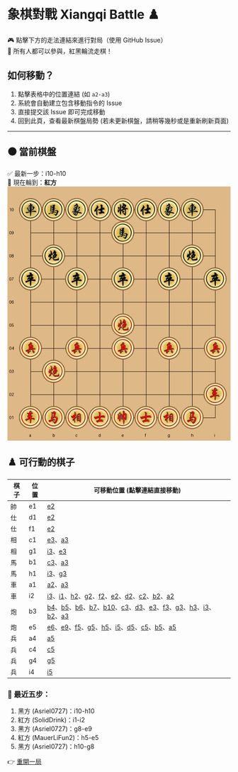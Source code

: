 # 象棋對戰 Xiangqi Battle ♟️

🎮 點擊下方的走法連結來進行對局（使用 GitHub Issue）  
👥 所有人都可以參與，紅黑輪流走棋！

## 如何移動？
1. 點擊表格中的位置連結 (如 `a2-a3`)
2. 系統會自動建立包含移動指令的 Issue
3. 直接提交該 Issue 即可完成移動
4. 回到此頁，查看最新棋盤局勢  (若未更新棋盤，請稍等幾秒或是重新刷新頁面)

---

## ⚫️ 當前棋盤


✅ 最新一步：i10-h10  
🎯 現在輪到：**紅方**  
![current board](https://raw.githubusercontent.com/Asriel0727/xiangqi-battle/main/images/board/board_20250612144109.png?20250612144109)  

## ♟️ 可行動的棋子

| 棋子 | 位置 | 可移動位置 (點擊連結直接移動) |
|------|------|-----------------------------|
| 帥 | e1 | [e2](https://github.com/Asriel0727/xiangqi-battle/issues/new?title=xiangqi%7Cmove%7Ce1-e2%7Cgame001&body=請勿修改標題,直接提交即可) |
| 仕 | d1 | [e2](https://github.com/Asriel0727/xiangqi-battle/issues/new?title=xiangqi%7Cmove%7Cd1-e2%7Cgame001&body=請勿修改標題,直接提交即可) |
| 仕 | f1 | [e2](https://github.com/Asriel0727/xiangqi-battle/issues/new?title=xiangqi%7Cmove%7Cf1-e2%7Cgame001&body=請勿修改標題,直接提交即可) |
| 相 | c1 | [e3](https://github.com/Asriel0727/xiangqi-battle/issues/new?title=xiangqi%7Cmove%7Cc1-e3%7Cgame001&body=請勿修改標題,直接提交即可)、[a3](https://github.com/Asriel0727/xiangqi-battle/issues/new?title=xiangqi%7Cmove%7Cc1-a3%7Cgame001&body=請勿修改標題,直接提交即可) |
| 相 | g1 | [i3](https://github.com/Asriel0727/xiangqi-battle/issues/new?title=xiangqi%7Cmove%7Cg1-i3%7Cgame001&body=請勿修改標題,直接提交即可)、[e3](https://github.com/Asriel0727/xiangqi-battle/issues/new?title=xiangqi%7Cmove%7Cg1-e3%7Cgame001&body=請勿修改標題,直接提交即可) |
| 馬 | b1 | [c3](https://github.com/Asriel0727/xiangqi-battle/issues/new?title=xiangqi%7Cmove%7Cb1-c3%7Cgame001&body=請勿修改標題,直接提交即可)、[a3](https://github.com/Asriel0727/xiangqi-battle/issues/new?title=xiangqi%7Cmove%7Cb1-a3%7Cgame001&body=請勿修改標題,直接提交即可) |
| 馬 | h1 | [i3](https://github.com/Asriel0727/xiangqi-battle/issues/new?title=xiangqi%7Cmove%7Ch1-i3%7Cgame001&body=請勿修改標題,直接提交即可)、[g3](https://github.com/Asriel0727/xiangqi-battle/issues/new?title=xiangqi%7Cmove%7Ch1-g3%7Cgame001&body=請勿修改標題,直接提交即可) |
| 車 | a1 | [a2](https://github.com/Asriel0727/xiangqi-battle/issues/new?title=xiangqi%7Cmove%7Ca1-a2%7Cgame001&body=請勿修改標題,直接提交即可)、[a3](https://github.com/Asriel0727/xiangqi-battle/issues/new?title=xiangqi%7Cmove%7Ca1-a3%7Cgame001&body=請勿修改標題,直接提交即可) |
| 車 | i2 | [i3](https://github.com/Asriel0727/xiangqi-battle/issues/new?title=xiangqi%7Cmove%7Ci2-i3%7Cgame001&body=請勿修改標題,直接提交即可)、[i1](https://github.com/Asriel0727/xiangqi-battle/issues/new?title=xiangqi%7Cmove%7Ci2-i1%7Cgame001&body=請勿修改標題,直接提交即可)、[h2](https://github.com/Asriel0727/xiangqi-battle/issues/new?title=xiangqi%7Cmove%7Ci2-h2%7Cgame001&body=請勿修改標題,直接提交即可)、[g2](https://github.com/Asriel0727/xiangqi-battle/issues/new?title=xiangqi%7Cmove%7Ci2-g2%7Cgame001&body=請勿修改標題,直接提交即可)、[f2](https://github.com/Asriel0727/xiangqi-battle/issues/new?title=xiangqi%7Cmove%7Ci2-f2%7Cgame001&body=請勿修改標題,直接提交即可)、[e2](https://github.com/Asriel0727/xiangqi-battle/issues/new?title=xiangqi%7Cmove%7Ci2-e2%7Cgame001&body=請勿修改標題,直接提交即可)、[d2](https://github.com/Asriel0727/xiangqi-battle/issues/new?title=xiangqi%7Cmove%7Ci2-d2%7Cgame001&body=請勿修改標題,直接提交即可)、[c2](https://github.com/Asriel0727/xiangqi-battle/issues/new?title=xiangqi%7Cmove%7Ci2-c2%7Cgame001&body=請勿修改標題,直接提交即可)、[b2](https://github.com/Asriel0727/xiangqi-battle/issues/new?title=xiangqi%7Cmove%7Ci2-b2%7Cgame001&body=請勿修改標題,直接提交即可)、[a2](https://github.com/Asriel0727/xiangqi-battle/issues/new?title=xiangqi%7Cmove%7Ci2-a2%7Cgame001&body=請勿修改標題,直接提交即可) |
| 炮 | b3 | [b4](https://github.com/Asriel0727/xiangqi-battle/issues/new?title=xiangqi%7Cmove%7Cb3-b4%7Cgame001&body=請勿修改標題,直接提交即可)、[b5](https://github.com/Asriel0727/xiangqi-battle/issues/new?title=xiangqi%7Cmove%7Cb3-b5%7Cgame001&body=請勿修改標題,直接提交即可)、[b6](https://github.com/Asriel0727/xiangqi-battle/issues/new?title=xiangqi%7Cmove%7Cb3-b6%7Cgame001&body=請勿修改標題,直接提交即可)、[b7](https://github.com/Asriel0727/xiangqi-battle/issues/new?title=xiangqi%7Cmove%7Cb3-b7%7Cgame001&body=請勿修改標題,直接提交即可)、[b10](https://github.com/Asriel0727/xiangqi-battle/issues/new?title=xiangqi%7Cmove%7Cb3-b10%7Cgame001&body=請勿修改標題,直接提交即可)、[c3](https://github.com/Asriel0727/xiangqi-battle/issues/new?title=xiangqi%7Cmove%7Cb3-c3%7Cgame001&body=請勿修改標題,直接提交即可)、[d3](https://github.com/Asriel0727/xiangqi-battle/issues/new?title=xiangqi%7Cmove%7Cb3-d3%7Cgame001&body=請勿修改標題,直接提交即可)、[e3](https://github.com/Asriel0727/xiangqi-battle/issues/new?title=xiangqi%7Cmove%7Cb3-e3%7Cgame001&body=請勿修改標題,直接提交即可)、[f3](https://github.com/Asriel0727/xiangqi-battle/issues/new?title=xiangqi%7Cmove%7Cb3-f3%7Cgame001&body=請勿修改標題,直接提交即可)、[g3](https://github.com/Asriel0727/xiangqi-battle/issues/new?title=xiangqi%7Cmove%7Cb3-g3%7Cgame001&body=請勿修改標題,直接提交即可)、[h3](https://github.com/Asriel0727/xiangqi-battle/issues/new?title=xiangqi%7Cmove%7Cb3-h3%7Cgame001&body=請勿修改標題,直接提交即可)、[i3](https://github.com/Asriel0727/xiangqi-battle/issues/new?title=xiangqi%7Cmove%7Cb3-i3%7Cgame001&body=請勿修改標題,直接提交即可)、[b2](https://github.com/Asriel0727/xiangqi-battle/issues/new?title=xiangqi%7Cmove%7Cb3-b2%7Cgame001&body=請勿修改標題,直接提交即可)、[a3](https://github.com/Asriel0727/xiangqi-battle/issues/new?title=xiangqi%7Cmove%7Cb3-a3%7Cgame001&body=請勿修改標題,直接提交即可) |
| 炮 | e5 | [e6](https://github.com/Asriel0727/xiangqi-battle/issues/new?title=xiangqi%7Cmove%7Ce5-e6%7Cgame001&body=請勿修改標題,直接提交即可)、[e9](https://github.com/Asriel0727/xiangqi-battle/issues/new?title=xiangqi%7Cmove%7Ce5-e9%7Cgame001&body=請勿修改標題,直接提交即可)、[f5](https://github.com/Asriel0727/xiangqi-battle/issues/new?title=xiangqi%7Cmove%7Ce5-f5%7Cgame001&body=請勿修改標題,直接提交即可)、[g5](https://github.com/Asriel0727/xiangqi-battle/issues/new?title=xiangqi%7Cmove%7Ce5-g5%7Cgame001&body=請勿修改標題,直接提交即可)、[h5](https://github.com/Asriel0727/xiangqi-battle/issues/new?title=xiangqi%7Cmove%7Ce5-h5%7Cgame001&body=請勿修改標題,直接提交即可)、[i5](https://github.com/Asriel0727/xiangqi-battle/issues/new?title=xiangqi%7Cmove%7Ce5-i5%7Cgame001&body=請勿修改標題,直接提交即可)、[d5](https://github.com/Asriel0727/xiangqi-battle/issues/new?title=xiangqi%7Cmove%7Ce5-d5%7Cgame001&body=請勿修改標題,直接提交即可)、[c5](https://github.com/Asriel0727/xiangqi-battle/issues/new?title=xiangqi%7Cmove%7Ce5-c5%7Cgame001&body=請勿修改標題,直接提交即可)、[b5](https://github.com/Asriel0727/xiangqi-battle/issues/new?title=xiangqi%7Cmove%7Ce5-b5%7Cgame001&body=請勿修改標題,直接提交即可)、[a5](https://github.com/Asriel0727/xiangqi-battle/issues/new?title=xiangqi%7Cmove%7Ce5-a5%7Cgame001&body=請勿修改標題,直接提交即可) |
| 兵 | a4 | [a5](https://github.com/Asriel0727/xiangqi-battle/issues/new?title=xiangqi%7Cmove%7Ca4-a5%7Cgame001&body=請勿修改標題,直接提交即可) |
| 兵 | c4 | [c5](https://github.com/Asriel0727/xiangqi-battle/issues/new?title=xiangqi%7Cmove%7Cc4-c5%7Cgame001&body=請勿修改標題,直接提交即可) |
| 兵 | g4 | [g5](https://github.com/Asriel0727/xiangqi-battle/issues/new?title=xiangqi%7Cmove%7Cg4-g5%7Cgame001&body=請勿修改標題,直接提交即可) |
| 兵 | i4 | [i5](https://github.com/Asriel0727/xiangqi-battle/issues/new?title=xiangqi%7Cmove%7Ci4-i5%7Cgame001&body=請勿修改標題,直接提交即可) |
  

### 📜 最近五步：

1. 黑方 (Asriel0727)：i10-h10
2. 紅方 (SolidDrink)：i1-i2
3. 黑方 (Asriel0727)：g8-e9
4. 紅方 (MauerLiFun2)：h5-e5
5. 黑方 (Asriel0727)：h10-g8
  

👉 [重開一局](https://github.com/Asriel0727/xiangqi-battle/issues/new?title=xiangqi|chess|new|game001&body=請勿修改標題,直接提交即可)
